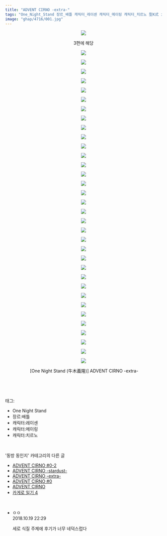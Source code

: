 ```yaml
---
title: "ADVENT CIRNO -extra-"
tags: "One_Night_Stand 장르_배틀 캐릭터_레이센 캐릭터_메이링 캐릭터_치르노 型K式 カタケイ 동방_동인지"
image: "ghap/4716/001.jpg"
---
```

<div class="article">
<p style="text-align: center; clear: none; float: none;"><img src="{{ site.nasurl }}/ghap/4716/001.jpg"/></p>
<p style="text-align: center; clear: none; float: none;">3편에 해당</p>
<p style="text-align: center; clear: none; float: none;"><img src="{{ site.nasurl }}/ghap/4716/002.jpg"/></p>
<p style="text-align: center; clear: none; float: none;"><img src="{{ site.nasurl }}/ghap/4716/003.jpg"/></p>
<p style="text-align: center; clear: none; float: none;"><img src="{{ site.nasurl }}/ghap/4716/004.jpg"/></p>
<p style="text-align: center; clear: none; float: none;"><img src="{{ site.nasurl }}/ghap/4716/005.jpg"/></p>
<p style="text-align: center; clear: none; float: none;"><img src="{{ site.nasurl }}/ghap/4716/006.jpg"/></p>
<p style="text-align: center; clear: none; float: none;"><img src="{{ site.nasurl }}/ghap/4716/007.jpg"/></p>
<p style="text-align: center; clear: none; float: none;"><img src="{{ site.nasurl }}/ghap/4716/008.jpg"/></p>
<p style="text-align: center; clear: none; float: none;"><img src="{{ site.nasurl }}/ghap/4716/009.jpg"/></p>
<p style="text-align: center; clear: none; float: none;"><img src="{{ site.nasurl }}/ghap/4716/010.jpg"/></p>
<p style="text-align: center; clear: none; float: none;"><img src="{{ site.nasurl }}/ghap/4716/011.jpg"/></p>
<p style="text-align: center; clear: none; float: none;"><img src="{{ site.nasurl }}/ghap/4716/012.jpg"/></p>
<p style="text-align: center; clear: none; float: none;"><img src="{{ site.nasurl }}/ghap/4716/013.jpg"/></p>
<p style="text-align: center; clear: none; float: none;"><img src="{{ site.nasurl }}/ghap/4716/014.jpg"/></p>
<p style="text-align: center; clear: none; float: none;"><img src="{{ site.nasurl }}/ghap/4716/015.jpg"/></p>
<p style="text-align: center; clear: none; float: none;"><img src="{{ site.nasurl }}/ghap/4716/016.jpg"/></p>
<p style="text-align: center; clear: none; float: none;"><img src="{{ site.nasurl }}/ghap/4716/017.jpg"/></p>
<p style="text-align: center; clear: none; float: none;"><img src="{{ site.nasurl }}/ghap/4716/018.jpg"/></p>
<p style="text-align: center; clear: none; float: none;"><img src="{{ site.nasurl }}/ghap/4716/019.jpg"/></p>
<p style="text-align: center; clear: none; float: none;"><img src="{{ site.nasurl }}/ghap/4716/020.jpg"/></p>
<p style="text-align: center; clear: none; float: none;"><img src="{{ site.nasurl }}/ghap/4716/021.jpg"/></p>
<p style="text-align: center; clear: none; float: none;"><img src="{{ site.nasurl }}/ghap/4716/022.jpg"/></p>
<p style="text-align: center; clear: none; float: none;"><img src="{{ site.nasurl }}/ghap/4716/023.jpg"/></p>
<p style="text-align: center; clear: none; float: none;"><img src="{{ site.nasurl }}/ghap/4716/024.jpg"/></p>
<p style="text-align: center; clear: none; float: none;"><img src="{{ site.nasurl }}/ghap/4716/025.jpg"/></p>
<p style="text-align: center; clear: none; float: none;"><img src="{{ site.nasurl }}/ghap/4716/026.jpg"/></p>
<p style="text-align: center; clear: none; float: none;"><img src="{{ site.nasurl }}/ghap/4716/027.jpg"/></p>
<p style="text-align: center; clear: none; float: none;"><img src="{{ site.nasurl }}/ghap/4716/028.jpg"/></p>
<p style="text-align: center; clear: none; float: none;"><img src="{{ site.nasurl }}/ghap/4716/029.jpg"/></p>
<p style="text-align: center; clear: none; float: none;"><img src="{{ site.nasurl }}/ghap/4716/030.jpg"/></p>
<p style="text-align: center; clear: none; float: none;"><img src="{{ site.nasurl }}/ghap/4716/031.jpg"/></p>
<p style="text-align: center; clear: none; float: none;"><img src="{{ site.nasurl }}/ghap/4716/032.jpg"/></p>
<p style="text-align: center; clear: none; float: none;"><img src="{{ site.nasurl }}/ghap/4716/033.jpg"/></p>
<p style="text-align: center; clear: none; float: none;"><img src="{{ site.nasurl }}/ghap/4716/034.jpg"/></p>
<p style="text-align: center; clear: none; float: none;"><img src="{{ site.nasurl }}/ghap/4716/035.jpg"/></p>
<p style="text-align: center; clear: none; float: none;"> [One Night Stand (牛木義隆)] ADVENT CIRNO -extra-</p>
<p><br/></p>
</div><br/>
<div class="tagTrail">
<p>태그: </p>
<ul>
<li>One Night Stand</li>
<li>장르:배틀</li>
<li>캐릭터:레이센</li>
<li>캐릭터:메이링</li>
<li>캐릭터:치르노</li>
</ul>
</div><br/>
<div class="another">
<p>'동방 동인지' 카테고리의 다른 글</p>
<ul>
<li><a href="/2018-09-25-ghap_4718">ADVENT CIRNO #0-2</a></li>
<li><a href="/2018-09-25-ghap_4717">ADVENT CIRNO -stardust-</a></li>
<li><a href="/2018-09-25-ghap_4716">ADVENT CIRNO -extra-</a></li>
<li><a href="/2018-09-25-ghap_4715">ADVENT CIRNO #0</a></li>
<li><a href="/2018-09-25-ghap_4714">ADVENT CIRNO</a></li>
<li><a href="/2018-09-16-ghap_4699">카게로 일기 4</a></li>
</ul>
</div><br/>
<div class="cb_module cb_fluid">
<div class="cb_wrt cb_profile">
<div class="comment">
<ul>
<li class="cb_thumb_off" id="comment15358490">
<div class="cb_comment_area">
<div class="cb_info_area">
<div class="cb_section">
<span class="cb_nick_name">ㅇㅇ</span>
</div>
<div class="cb_section">
<span class="cb_date">2018.10.19 22:29 </span>
</div>
</div>
<div class="cb_dsc_comment">
<p class="cb_dsc">
											세로 식질 주제에 후기가 너무 네덕스럽다
										</p>
</div>
</div></li>
</ul>
</div>
</div><!-- commentList close -->
</div><br/>

